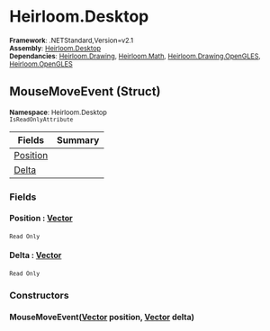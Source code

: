 # Heirloom.Desktop

<small>**Framework**: .NETStandard,Version=v2.1</small>  
<small>**Assembly**: [Heirloom.Desktop](../Heirloom.Desktop/Heirloom.Desktop.md)</small>  
<small>**Dependancies**: [Heirloom.Drawing](../Heirloom.Drawing/Heirloom.Drawing.md), [Heirloom.Math](../Heirloom.Math/Heirloom.Math.md), [Heirloom.Drawing.OpenGLES](../Heirloom.Drawing.OpenGLES/Heirloom.Drawing.OpenGLES.md), [Heirloom.OpenGLES](../Heirloom.OpenGLES/Heirloom.OpenGLES.md)</small>  

## MouseMoveEvent (Struct)
<small>**Namespace**: Heirloom.Desktop</sub></small>  
<small>`IsReadOnlyAttribute`</small>

| Fields                   | Summary |
|--------------------------|---------|
| [Position](#POSF46C3C91) |         |
| [Delta](#DELEE5EC470)    |         |

### Fields

#### <a name="POSF46C3C91"></a>Position : [Vector](../Heirloom.Math/Heirloom.Math.Vector.md)
<small>`Read Only`</small>

#### <a name="DELEE5EC470"></a>Delta : [Vector](../Heirloom.Math/Heirloom.Math.Vector.md)
<small>`Read Only`</small>

### Constructors

#### MouseMoveEvent([Vector](../Heirloom.Math/Heirloom.Math.Vector.md) position, [Vector](../Heirloom.Math/Heirloom.Math.Vector.md) delta)

